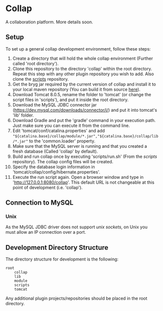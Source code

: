 # Collap

A collaboration platform. More details soon.


## Setup

To set up a general collap development environment, follow these steps:

1. Create a directory that will hold the whole collap environment (Further called 'root directory').
2. Clone this repository to the directory 'collap' within the root directory.
Repeat this step with any other plugin repository you wish to add. Also clone the [scripts](https://github.com/Collap/scripts) repository.
3. Get the bryg jar required by the current version of collap and install it to your local maven repository (You can build it from source [here](https://github.com/Collap/bryg)).
4. Download Tomcat 8.0.5, rename the folder to 'tomcat' (or change the script files in 'scripts'), and put it inside the root directory.
5. Download the MySQL JDBC connector jar (https://dev.mysql.com/downloads/connector/j/) and put it into tomcat's 'lib' folder.
6. Download Gradle and put the 'gradle' command in your execution path. Just make sure you can execute it from the command line.
7. Edit 'tomcat/conf/catalina.properties' and add `"${catalina.base}/collap/module/*.jar","${catalina.base}/collap/lib/*.jar"`
to the 'common.loader' property.
8. Make sure that the MySQL server is running and that you created a fresh database (Called 'collap' by default).
9. Build and run collap once by executing 'scripts/run.sh' (From the _scripts_ repository). The collap config files will be created.
10. Specify the database login information in 'tomcat/collap/config/hibernate.properties'.
11. Execute the run script again. Open a browser window and type in 'http://127.0.0.1:8080/collap'. This default URL is not changeable at this point of development (i.e. 'collap').




## Connection to MySQL

### Unix

As the MySQL JDBC driver does not support *unix sockets*, on Unix you must allow an IP connection over a port.




## Development Directory Structure

The directory structure for development is the following:

    root
        collap
        lib
        module
        scripts
        tomcat

Any additional plugin projects/repositories should be placed in the root directory.